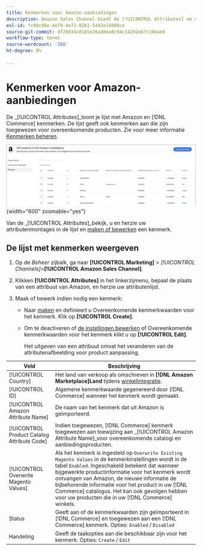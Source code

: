 ```yaml
---
title: Kenmerken voor Amazon-aanbiedingen
description: Amazon Sales Channel biedt de [!UICONTROL Attributes] om de lijst met Amazon- en handelskenmerken te controleren en te bepalen hoe deze worden toegewezen voor productmatching.
exl-id: fc08cd6e-eef9-4e71-82b1-5443e14800ce
source-git-commit: df26834c81b5e26ad0ea8c94c14292eb7c24bae8
workflow-type: tm+mt
source-wordcount: '268'
ht-degree: 0%

---
```


# Kenmerken voor Amazon-aanbiedingen

De _[!UICONTROL Attributes]_toont je lijst met Amazon en [!DNL Commerce] kenmerken. De lijst geeft ook kenmerken aan die zijn toegewezen voor overeenkomende producten. Zie voor meer informatie [Kenmerken beheren](./managing-attributes.md).

![Kenmerken, weergave](assets/amazon-attributes-view.png){width="600" zoomable="yes"}

Van de _[!UICONTROL Attributes]_bekijk, u en herzie uw attributenmontages in de lijst en [maken of bewerken](./creating-attributes.md) een kenmerk.

## De lijst met kenmerken weergeven

1. Op de _Beheer_ zijbalk, ga naar **[!UICONTROL Marketing]** > _[!UICONTROL Channels]_>**[!UICONTROL Amazon Sales Channel]**.

1. Klikken **[!UICONTROL Attributes]** in het linkerzijmenu, bepaal de plaats van een attribuut van Amazon, en herzie uw attributenlijst.

1. Maak of bewerk indien nodig een kenmerk:

   - Naar [maken](./creating-attributes.md#create-an-attribute) en definieert u Overeenkomende kenmerkwaarden voor het kenmerk. Klik op **[!UICONTROL Create]**.

   - Om te deactiveren of [de instellingen bewerken](./creating-attributes.md#edit-an-attribute) of Overeenkomende kenmerkwaarden voor het kenmerk klikt u op **[!UICONTROL Edit]**.

      Het uitgeven van een attribuut omvat het veranderen van de attributenafbeelding voor product aanpassing.

| Veld | Beschrijving |
|--- |--- |
| [!UICONTROL Country] | Het land van verkoop als omschreven in  **[!DNL Amazon Marketplace]Land** tijdens [winkelintegratie](./store-integration.md). |
| [!UICONTROL ID] | Algemene kenmerkwaarde gegenereerd door [!DNL Commerce] wanneer het kenmerk wordt gemaakt. |
| [!UICONTROL Amazon Attribute Name] | De naam van het kenmerk dat uit Amazon is geïmporteerd. |
| [!UICONTROL Product Catalog Attribute Code] | Indien toegewezen, [!DNL Commerce] kenmerk toegewezen aan toewijzing aan _[!UICONTROL Amazon Attribute Name]_voor overeenkomende catalogi en aanbiedingsproducten. |
| [!UICONTROL Overwrite Magento Values] | Als het kenmerk is ingesteld op `Overwrite Existing Magento Values` in de kenmerkinstellingen wordt in de tabel `Enabled`. Ingeschakeld betekent dat wanneer bijgewerkte productinformatie voor het kenmerk wordt ontvangen van Amazon, de nieuwe informatie de bijbehorende informatie voor het product in uw [!DNL Commerce] catalogus. Het kan ook gevolgen hebben voor uw producten die in uw [!DNL Commerce] winkels. |
| Status | Geeft aan of de kenmerkwaarden zijn geïmporteerd in [!DNL Commerce] en toegewezen aan een [!DNL Commerce] kenmerk. Opties: `Enabled` / `Disabled` |
| Handeling | Geeft de taakopties aan die beschikbaar zijn voor het kenmerk. Opties: `Create` / `Edit` |
